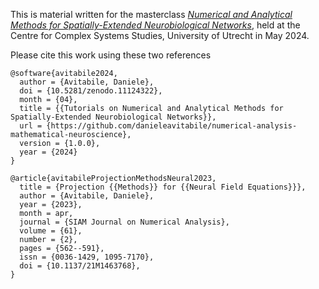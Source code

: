 This is material written for the masterclass [*Numerical and Analytical Methods for Spatially-Extended Neurobiological Networks*](https://www.uu.nl/en/events/ccss-masterclass-on-numerical-and-analytical-methods-for-spatially-extended-neurobiological-networks?ref=danieleavitabile.com), held at the Centre for Complex Systems Studies, University of Utrecht in May 2024.

Please cite this work using these two references

```
@software{avitabile2024,
  author = {Avitabile, Daniele},
  doi = {10.5281/zenodo.11124322},
  month = {04},
  title = {{Tutorials on Numerical and Analytical Methods for Spatially-Extended Neurobiological Networks}},
  url = {https://github.com/danieleavitabile/numerical-analysis-mathematical-neuroscience},
  version = {1.0.0},
  year = {2024}
}

@article{avitabileProjectionMethodsNeural2023,
  title = {Projection {{Methods}} for {{Neural Field Equations}}},
  author = {Avitabile, Daniele},
  year = {2023},
  month = apr,
  journal = {SIAM Journal on Numerical Analysis},
  volume = {61},
  number = {2},
  pages = {562--591},
  issn = {0036-1429, 1095-7170},
  doi = {10.1137/21M1463768},
}
```
